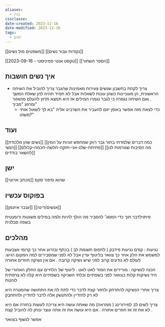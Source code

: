 ```yaml
---
aliases:
  - בנות
cssclasse: 
date-created: 2023-11-16
date-modified: 2023-12-16
tags:
  - קאוצ
---
```

[[משפטים מול נשים]]
[[נקודות עבור נשים]]

[[2023-09-16 - טקסט אנטי פמיניסטי]]
[[הספר השחור]]

## איך נשים חושבות

- צריך לקחת בחשבון שנשים צעירות מאמינות שהגבר צריך להוביל את השיחה הראשונית, הן מעוניינות כשהן עונות לשאלות אבל לא תמיד תהיה להן שאלת המשך . ואם השיחה נגמרה כי לגבר נגמרו המילים אז היא תמצא תרוץ להעלם מהאזור ומרגע "מביך"
	- כדי לצאת מזה אפשר באופן יזום להעביר את השרביט אליה "בא לך לשאול אותי משהו?"

## ועוד

[[נשים שהן מלכודת]]
[[כמה דברים שלמדתי בתור גבר רווק שמחפש זוגיות על המין הנשי]]
[[פתיתת-שלג-אני-חזקה-חלשה-חכמה-קלולס]]
[[מה הסיבות שגורמות לנו להשאר בודדים]]

## ישן

[[מכתב ארוטי]] שהוא סיפור סקס

## בפוקוס עכשיו

[[ענבר איזנמן]]
[[אנשים/דינה]]

פיתוילדבר תוך כדי המסג׳ להסביר מה הולך להיות ולמה במילים פשוטות ורומנטית בשפה סבלנית

## מהלכים 
נגיעות : קודם נגיעות פידבק ( לתפוס תשומת לב ) בכתף ובזרוע
אחר כך קרומי אצבעות 
למשמש את הלק 
אחר כך צוואר  בליטוף עדין אבל לא לפני שמסבירים למה המקום רגיש. 
לעולם לא נודעים קרוב לפני שיש נשיקה קרובה . 
אם אין נשיקה חוזרים אחורה

הכנה לנשיקה : מורידים את המוד לאט לאט . ליטוף של הלחיים עם החלק האחורי  של היד 
נשיקות קלות בצוואר לפני בשפתיים ובלחי 
השניקה בשפתיים היא קלה לא צרפתית לוהטת

צריך אחרי הנשיקה להתרחק ולחזור קצת לדבר כדי לתת לה את התחושה שהמטרה היא לא רק להזדיין ולהתנשק 
אלה לדבר להזדיין ולהתחבק 

צריך לשים לב למירורינג ( ממראה) מה שאתה עושה היא צריכה לעשות בחזרה אם היא לא את זה אז חוזרים אחורה . אם היא עושה את זה אתה עוצר ונותן לה להוביל קצת .

אפשר לנשוף בצוואר